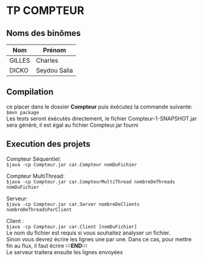 # TP COMPTEUR

## Noms des binômes

|  **Nom**  |  **Prénom**  |    
|-----------|--------------|
| GILLES    | Charles      |
| DICKO     | Seydou Salia |

## Compilation

ce placer dans le dossier **Compteur** puis éxécutez la commande suivante:  
`$mvn package`  
Les tests seront éxécutés directement, le fichier Compteur-1-SNAPSHOT.jar sera généré, il est égal au fichier Compteur.jar fourni

## Execution des projets

Compteur Séquentiel:  
`$java -cp Compteur.jar car.Compteur nomDuFichier`  
  
Compteur MultiThread:  
`$java -cp Compteur.jar car.CompteurMultiThread nombreDeThreads nomDuFichier`  
  
Serveur:  
`$java -cp Compteur.jar car.Server nombreDeClients nombreDeThreadsParClient`  
  
Client :  
`$java -cp Compteur.jar car.Client [nomDuFichier]`  
Le nom du fichier est requis si vous souhaitez analyser un fichier.  
Sinon vous devrez écrire les lignes une par une. Dans ce cas, pour mettre fin au flux, il faut écrire **:::END:::**  
Le serveur traitera ensuite les lignes envoyées


